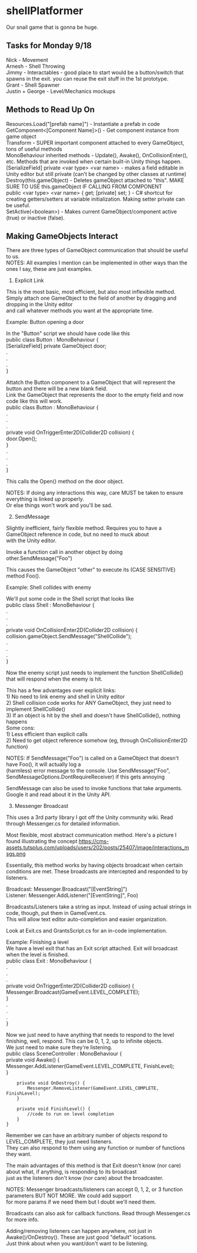 # shellPlatformer
Our snail game that is gonna be huge. 

Tasks for Monday 9/18
---------------------
Nick - Movement  
Arnesh - Shell Throwing  
Jimmy - Interactables - good place to start would be a button/switch that spawns in the exit. you can reuse the exit stuff in the 1st prototype.  
Grant - Shell Spawner  
Justin + George - Level/Mechanics mockups  


Methods to Read Up On  
---------------------  
Resources.Load("[prefab name]") - Instantiate a prefab in code  
GetComponent<[Component Name]>() - Get component instance from game object  
Transform - SUPER important component attached to every GameObject, tons of useful methods  
MonoBehaviour inherited methods - Update(), Awake(), OnCollisionEnter(), etc. Methods that are invoked when certain built-in Unity things happen.  
[SerializeField] private \<var type> \<var name> - makes a field editable in Unity editor but still private (can't be changed by other classes at runtime)  
Destroy(this.gameObject) - Deletes gameObject attached to "this". MAKE SURE TO USE this.gameObject IF CALLING FROM COMPONENT  
public \<var type> \<var name> { get; [private] set; } - C# shortcut for creating getters/setters at variable initialization. Making setter private can be useful.  
SetActive(\<boolean>) - Makes current GameObject/component active (true) or inactive (false).  


Making GameObjects Interact  
---------------------------  
There are three types of GameObject communication that should be useful to us.  
NOTES: All examples I mention can be implemented in other ways than the ones I say, these are just examples.  

1. Explicit Link  

This is the most basic, most efficient, but also most inflexible method.   
Simply attach one GameObject to the field of another by dragging and dropping in the Unity editor  
and call whatever methods you want at the appropriate time.  

Example: Button opening a door  

In the "Button" script we should have code like this  
    public class Button : MonoBehaviour {  
        [SerializeField] private GameObject door;  
        .  
        .  
        .  
    }  
    
Attatch the Button component to a GameObject that will represent the button and there will be a new blank field.  
Link the GameObject that represents the door to the empty field and now code like this will work.  
    public class Button : MonoBehaviour {  
        .  
        .  
        .  
        private void OnTriggerEnter2D(Collider2D collision) {  
            door.Open();  
        }  
        .  
        .  
        .  
    }  

This calls the Open() method on the door object.  

NOTES: If doing any interactions this way, care MUST be taken to ensure everything is linked up properly.   
Or else things won't work and you'll be sad.  

2. SendMessage  

Slightly inefficient, fairly flexible method. Requires you to have a GameObject reference in code, but no need to muck about  
with the Unity editor.  

Invoke a function call in another object by doing  
    other.SendMessage("Foo")  
    
This causes the GameObject "other" to execute its (CASE SENSITIVE) method Foo().  

Example: Shell collides with enemy  

We'll put some code in the Shell script that looks like   
    public class Shell : MonoBehaviour {  
        .   
        .  
        .  
        private void OnCollisionEnter2D(Collider2D collision) {  
            collision.gameObject.SendMessage("ShellCollide");  
        .  
        .  
        .  
    }  
     
Now the enemy script just needs to implement the function ShellCollide() that will respond when the enemy is hit.  

This has a few advantages over explicit links:  
    1) No need to link enemy and shell in Unity editor   
    2) Shell collision code works for ANY GameObject, they just need to implement ShellCollide()  
    3) If an object is hit by the shell and doesn't have ShellCollide(), nothing happens  
Some cons:  
    1) Less efficient than explicit calls  
    2) Need to get object reference somehow (eg, through OnCollisionEnter2D function)  
    
NOTES: If SendMessage("Foo") is called on a GameObject that doesn't have Foo(), it will actually log a   
(harmless) error message to the console. Use SendMessage("Foo", SendMessageOptions.DontRequireReceiver) if this gets annoying  

SendMessage can also be used to invoke functions that take arguments. Google it and read about it in the Unity API.  

3. Messenger Broadcast  

This uses a 3rd party library I got off the Unity community wiki. Read through Messenger.cs for detailed information.  

Most flexible, most abstract communication method. Here's a picture I found illustrating the concept https://cms-assets.tutsplus.com/uploads/users/202/posts/25407/image/interactions_msgs.png  

Essentially, this method works by having objects broadcast when certain conditions are met. These broadcasts are intercepted 
and responded to by listeners.  

Broadcast: Messenger.Broadcast("[EventString]")   
Listener: Messenger.AddListener("[EventString]", Foo)  

Broadcasts/Listeners take a string as input. Instead of using actual strings in code, though, put them in GameEvent.cs.   
This will allow text editor auto-completion and easier organization.  

Look at Exit.cs and GrantsScript.cs for an in-code implementation.  

Example: Finishing a level  
We have a level exit that has an Exit script attached. Exit will broadcast when the level is finished.  
    public class Exit : MonoBehaviour {  
        .  
        .  
        .  
        private void OnTriggerEnter2D(Collider2D collision) {  
            Messenger.Broadcast(GameEvent.LEVEL_COMPLETE);  
        }  
        .  
        .  
        .  
    }  
    
Now we just need to have anything that needs to respond to the level finishing, well, respond. This can be 0, 1, 2, up to infinite objects.  
We just need to make sure they're listening.  
    public class SceneController : MonoBehaviour {  
        private void Awake() {  
            Messenger.AddListener(GameEvent.LEVEL_COMPLETE, FinishLevel);  
        }  
          
        private void OnDestroy() {  
            Messenger.RemoveListener(GameEvent.LEVEL_COMPLETE, FinishLevel);  
        }  
          
        private void FinishLevel() {  
            //code to run on level completion  
        }  
    }  
    
Remember we can have an arbitrary number of objects respond to LEVEL_COMPLETE, they just need listeners.  
They can also respond to them using any function or number of functions they want.  

The main advantages of this method is that Exit doesn't know (nor care) about what, if anything, is responding to its broadcast  
just as the listeners don't know (nor care) about the broadcaster.   

NOTES: Messenger broadcasts/listeners can accept 0, 1, 2, or 3 function parameters BUT NOT MORE. We could add support  
for more params if we need them but I doubt we'll need them.  

Broadcasts can also ask for callback functions. Read through Messenger.cs for more info.  

Adding/removing listeners can happen anywhere, not just in Awake()/OnDestroy(). These are just good "default" locations.  
Just think about when you want/don't want to be listening.   
